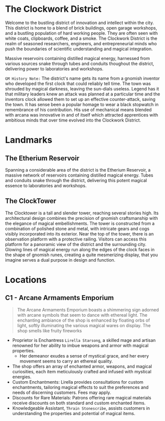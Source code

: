 # The Clockwork District

Welcome to the bustling district of innovation and intellect within the city. This district is home to a blend of brick buildings, open garage workshops, and a bustling population of hard working people. They are often seen with white coats, clipboards, coffee, and a smoke. The Clockwork District is the realm of seasoned researchers, engineers, and entrepreneurial minds who push the boundaries of scientific understanding and magical integration. 

Massive reservoirs containing distilled magical energy, harnessed from various sources snake through tubes and conduits thoughout the district, delivering power to laboratories and workshops.

`GM History Note:` The district's name gets its name from a gnomish inventor who developed the first clock that could reliably tell time. The town was shrouded by magical darkness, leaving the sun-dials useless. Legend has it that military leaders knew an attack was planned at a particular time and the inventors clock allowed them to set up an effective counter-attack, saving the town. It has sense been a popular homage to wear a black stopwatch in remembrance of his contribution. His use of mechanical means blended with arcana was innovative in and of itself which attracted apprentices with ambitious minds that over time evolved into the Clockwork District.

# Landmarks

## The Etherium Reservoir

Spanning a considerable area of the district is the Etherium Reservoir, a massive network of reservoirs containing distilled magical energy. Tubes and conduits snake through the district, delivering this potent magical essence to laboratories and workshops. 

## The ClockTower

The Clocktower is a tall and slender tower, reaching several stories high. Its architectural design combines the precision of gnomish craftsmanship with the elegance of magical embellishments. The tower is constructed from a combination of polished stone and metal, with intricate gears and cogs visibly incorporated into its exterior. Near the top of the tower, there is an observation platform with a protective railing. Visitors can access this platform for a panoramic view of the district and the surrounding city.  Glowing lines of magical energy run along the edges of the clock faces in the shape of gnomish runes, creating a quite mesmerizing display, that you imagine serves a dual purpose in design and function.

# Locations

## C1 - Arcane Armaments Emporium

> The Arcane Armaments Emporium boasts a shimmering sign adorned with arcane symbols that seem to dance with ethereal light. The enchanting ambiance of the shop is enhanced by floating orbs of light, softly illuminating the various magical wares on display. The shop smells like fruity fireworks

- Proprietor is Enchantress `Lirella Starsong`, a skilled mage and artisan renowned for her ability to imbue weapons and armor with magical properties.  
    - Her demeanor exudes a sense of mystical grace, and her every movement seems to carry an ethereal quality.
- The shop offers an array of enchanted armor, weapons, and magical curiosities, each item meticulously crafted and infused with mystical energies.
- Custom Enchantments: Lirella provides consultations for custom enchantments, tailoring magical effects to suit the preferences and needs of discerning customers. Fees may apply.
- Discounts for Rare Materials: Patrons offering rare magical materials receive discounts on both standard and custom enchanted items.
- Knowledgeable Assistant, `Thrain Stonescribe`, assists customers in understanding the properties and potential of magical items.